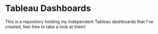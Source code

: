 # Tableau Dashboards

  This is a repository holding my independent Tableau dashboards that I've created, feel free to take a look at them!
